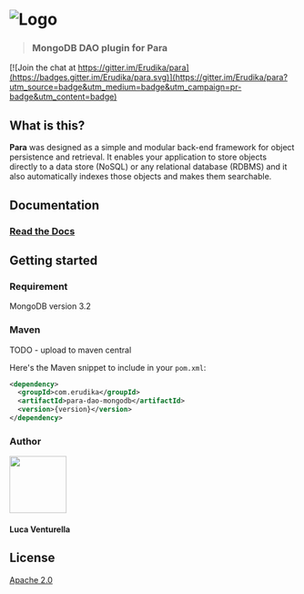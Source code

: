 ![Logo](https://s3-eu-west-1.amazonaws.com/org.paraio/para.png)
============================

> ### MongoDB DAO plugin for Para

[![Join the chat at https://gitter.im/Erudika/para](https://badges.gitter.im/Erudika/para.svg)](https://gitter.im/Erudika/para?utm_source=badge&utm_medium=badge&utm_campaign=pr-badge&utm_content=badge)

## What is this?

**Para** was designed as a simple and modular back-end framework for object persistence and retrieval.
It enables your application to store objects directly to a data store (NoSQL) or any relational database (RDBMS)
and it also automatically indexes those objects and makes them searchable.

## Documentation

### [Read the Docs](http://paraio.org/docs)

## Getting started

### Requirement
MongoDB version 3.2

### Maven

TODO - upload to maven central

Here's the Maven snippet to include in your `pom.xml`:

```xml
<dependency>
  <groupId>com.erudika</groupId>
  <artifactId>para-dao-mongodb</artifactId>
  <version>{version}</version>
</dependency>
```

### Author

<img src="https://avatars2.githubusercontent.com/u/795297?v=3&s=460" width="100" height="100">

#### Luca Venturella


## License
[Apache 2.0](LICENSE)
